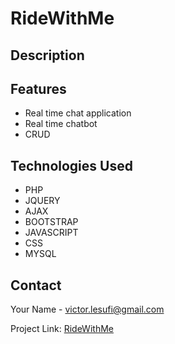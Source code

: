 # RideWithMe

## Description

## Features
- Real time chat application
- Real time chatbot
- CRUD


## Technologies Used
- PHP
- JQUERY
- AJAX
- BOOTSTRAP
- JAVASCRIPT
- CSS
- MYSQL






## Contact
Your Name - victor.lesufi@gmail.com

Project Link: [RideWithMe](https://github.com/Victor-lesufi/ridewithmev1)
